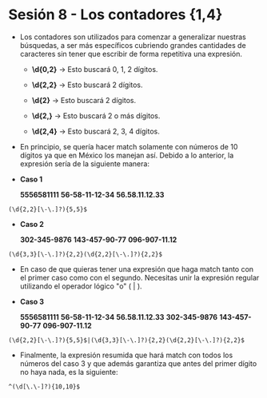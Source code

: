 # Sesión 8 - Los contadores {1,4}

* Los contadores son utilizados para comenzar a generalizar nuestras búsquedas, a ser más específicos cubriendo grandes cantidades de caracteres sin tener que escribir de forma repetitiva una expresión.

	* **\d{0,2}** &rarr; Esto buscará 0, 1, 2 dígitos.

	* **\d{2,2}** &rarr; Esto buscará 2 dígitos.

	* **\d{2}** &rarr; Esto buscará 2 dígitos.

	* **\d{2,}** &rarr; Esto buscará 2 o más dígitos.

	* **\d{2,4}** &rarr; Esto buscará 2, 3, 4 dígitos.

* En principio, se quería hacer match solamente con números de 10 dígitos ya que en México los manejan así. Debido a lo anterior, la expresión sería de la siguiente manera:

- **Caso 1**

	**5556581111**
	**56-58-11-12-34**
	**56.58.11.12.33**

`(\d{2,2}[\-\.]?){5,5}$`

- **Caso 2**

	**302-345-9876**
	**143-457-90-77**
	**096-907-11.12**

`(\d{3,3}[\-\.]?){2,2}(\d{2,2}[\-\.]?){2,2}$`

* En caso de que quieras tener una expresión que haga match tanto con el primer caso como con el segundo. Necesitas unir la expresión regular utilizando el operador lógico "o" ( | ).

- **Caso 3**

	**5556581111**
	**56-58-11-12-34**
	**56.58.11.12.33**
	**302-345-9876**
	**143-457-90-77**
	**096-907-11.12**

`(\d{2,2}[\-\.]?){5,5}$|(\d{3,3}[\-\.]?){2,2}(\d{2,2}[\-\.]?){2,2}$`

* Finalmente, la expresión resumida que hará match con todos los números del caso 3 y que además garantiza que antes del primer dígito no haya nada, es la siguiente:

`^(\d[\.\-]?){10,10}$`
